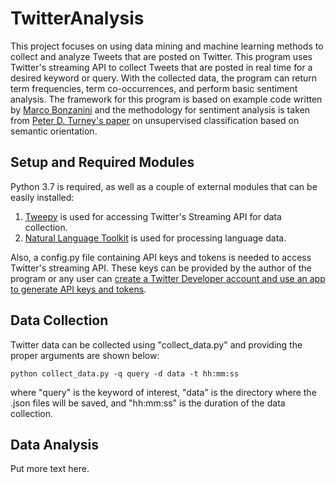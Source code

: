 # TwitterAnalysis
This project focuses on using data mining and machine learning methods to collect and analyze Tweets that are posted on Twitter. This program uses Twitter's streaming API to collect Tweets that are posted in real time for a desired keyword or query. With the collected data, the program can return term frequencies, term co-occurrences, and perform basic sentiment analysis. The framework for this program is based on example code written by [Marco Bonzanini](https://github.com/bonzanini) and the methodology for sentiment analysis is taken from [Peter D. Turney's paper](https://www.aclweb.org/anthology/P02-1053.pdf) on unsupervised classification based on semantic orientation.

## Setup and Required Modules
Python 3.7 is required, as well as a couple of external modules that can be easily installed:
1. [Tweepy](https://www.tweepy.org) is used for accessing Twitter's Streaming API for data collection.
2. [Natural Language Toolkit](https://www.nltk.org) is used for processing language data.

Also, a config.py file containing API keys and tokens is needed to access Twitter's streaming API. These keys can be provided by the author of the program or any user can [create a Twitter Developer account and use an app to generate API keys and tokens](https://developer.twitter.com/en.html).

## Data Collection
Twitter data can be collected using "collect_data.py" and providing the proper arguments are shown below:
```
python collect_data.py -q query -d data -t hh:mm:ss
```
where "query" is the keyword of interest, "data" is the directory where the .json files will be saved, and "hh:mm:ss" is the duration of the data collection.

## Data Analysis
Put more text here.
